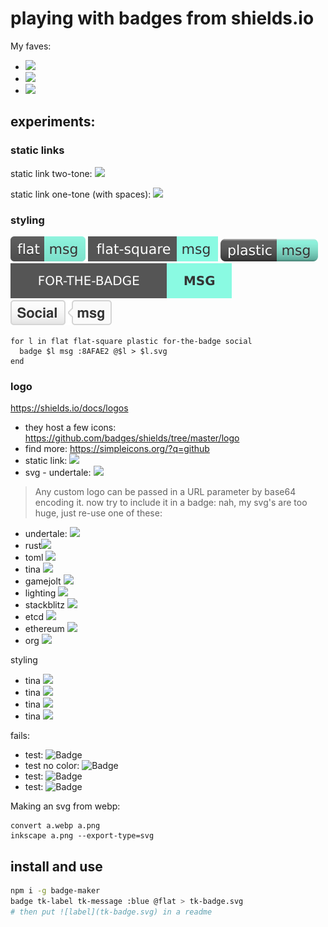 # playing with badges from shields.io
My faves:
- ![](https://img.shields.io/badge/made_by-cryptograthor-pink?style=for_the_badge&logo=tina&logoColor=pink)
- ![](https://img.shields.io/badge/made_by-cryptograthor-pink?style=flat&logo=tina&logoColor=pink)
- ![](https://img.shields.io/badge/made_by-cryptograthor-hotpink?style=flat&logo=stackblitz&logoColor=hotpink)

## experiments:
### static links
static link two-tone:
![](https://img.shields.io/badge/label-message-8AFAE2)

static link one-tone (with spaces):
![](https://img.shields.io/badge/just_the%20message-8AAAE2)

### styling
![flat](media/flat.svg)
![flat-square](media/flat-square.svg)
![plastic](media/plastic.svg)
![for-the-badge](media/for-the-badge.svg)
![social](media/social.svg)

```fish
for l in flat flat-square plastic for-the-badge social
  badge $l msg :8AFAE2 @$l > $l.svg
end
```

### logo
https://shields.io/docs/logos
- they host a few icons: https://github.com/badges/shields/tree/master/logo
- find more: https://simpleicons.org/?q=github
- static link: ![](https://img.shields.io/npm/v/npm.svg?logo=npm)
- svg - undertale: ![](https://img.shields.io/badge/just-msg-blue?style=flat&logo=undertale)

> Any custom logo can be passed in a URL parameter by base64 encoding it.
now try to include it in a badge: nah, my svg's are too huge, just re-use one of these:
- undertale: ![](https://img.shields.io/badge/just-msg-blue?style=flat&logo=undertale)
- rust![](https://img.shields.io/badge/just-msg-blue?style=flat&logo=rust)
- toml ![](https://img.shields.io/badge/just-msg-blue?style=flat&logo=toml)
- tina ![](https://img.shields.io/badge/just-msg-blue?style=flat&logo=tina)
- gamejolt ![](https://img.shields.io/badge/just-msg-blue?style=flat&logo=gamejolt)
- lighting ![](https://img.shields.io/badge/just-msg-blue?style=flat&logo=lightning)
- stackblitz ![](https://img.shields.io/badge/just-msg-blue?style=flat&logo=stackblitz)
- etcd ![](https://img.shields.io/badge/just-msg-blue?style=flat&logo=etcd)
- ethereum ![](https://img.shields.io/badge/just-msg-blue?style=flat&logo=ethereum)
- org ![](https://img.shields.io/badge/just-msg-blue?style=flat&logo=org)

styling
- tina ![](https://img.shields.io/badge/just-msg-blue?style=flat-square&logo=tina)
- tina ![](https://img.shields.io/badge/just-msg-blue?style=plastic&logo=tina)
- tina ![](https://img.shields.io/badge/just-msg-blue?style=flat-square&logo=tina&logoColor=grey)
- tina ![](https://img.shields.io/badge/just-msg-blue?style=flat-square&logo=tina&logoColor=pink)

fails:
- test: ![Badge](https://img.shields.io/badge/LEFT_TEXT-RIGHT_TEXT-blue?style=flat&logo=./media/hammer.svg&logoColor=grey)
- test no color: ![Badge](https://img.shields.io/badge/LEFT_TEXT-RIGHT_TEXT-blue?style=flat&logo=./media/hammer.svg)
- test: ![Badge](https://img.shields.io/badge/LEFT_TEXT-RIGHT_TEXT-blue?style=flat&logo=https://github.com/thor314/badges/media/hammer.svg&logoColor=grey)
- test: ![Badge](https://img.shields.io/badge/LEFT_TEXT-RIGHT_TEXT-blue?style=flat&logo=https://github.com/thor314/badges/media/hammer.svg)

Making an svg from webp:
```fish
convert a.webp a.png
inkscape a.png --export-type=svg
```

## install and use
```sh
npm i -g badge-maker
badge tk-label tk-message :blue @flat > tk-badge.svg
# then put ![label](tk-badge.svg) in a readme
```

